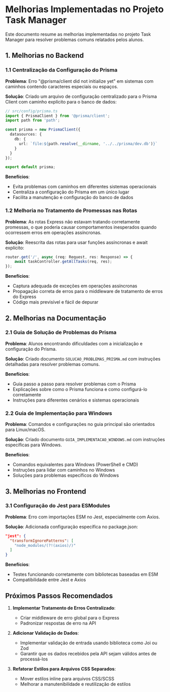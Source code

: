 # Melhorias Implementadas no Projeto Task Manager

Este documento resume as melhorias implementadas no projeto Task Manager para resolver problemas comuns relatados pelos alunos.

## 1. Melhorias no Backend

### 1.1 Centralização da Configuração do Prisma

**Problema**: Erro "@prisma/client did not initialize yet" em sistemas com caminhos contendo caracteres especiais ou espaços.

**Solução**: Criado um arquivo de configuração centralizado para o Prisma Client com caminho explícito para o banco de dados:

```typescript
// src/config/prisma.ts
import { PrismaClient } from '@prisma/client';
import path from 'path';

const prisma = new PrismaClient({
  datasources: {
    db: {
      url: `file:${path.resolve(__dirname, '../../prisma/dev.db')}`
    }
  }
});

export default prisma;
```

**Benefícios**:
- Evita problemas com caminhos em diferentes sistemas operacionais
- Centraliza a configuração do Prisma em um único lugar
- Facilita a manutenção e configuração do banco de dados

### 1.2 Melhoria no Tratamento de Promessas nas Rotas

**Problema**: As rotas Express não estavam tratando corretamente promessas, o que poderia causar comportamentos inesperados quando ocorressem erros em operações assíncronas.

**Solução**: Reescrita das rotas para usar funções assíncronas e await explícito:

```typescript
router.get('/', async (req: Request, res: Response) => {
    await taskController.getAllTasks(req, res);
});
```

**Benefícios**:
- Captura adequada de exceções em operações assíncronas
- Propagação correta de erros para o middleware de tratamento de erros do Express
- Código mais previsível e fácil de depurar

## 2. Melhorias na Documentação

### 2.1 Guia de Solução de Problemas do Prisma

**Problema**: Alunos encontrando dificuldades com a inicialização e configuração do Prisma.

**Solução**: Criado documento `SOLUCAO_PROBLEMAS_PRISMA.md` com instruções detalhadas para resolver problemas comuns.

**Benefícios**:
- Guia passo a passo para resolver problemas com o Prisma
- Explicações sobre como o Prisma funciona e como configurá-lo corretamente
- Instruções para diferentes cenários e sistemas operacionais

### 2.2 Guia de Implementação para Windows

**Problema**: Comandos e configurações no guia principal são orientados para Linux/macOS.

**Solução**: Criado documento `GUIA_IMPLEMENTACAO_WINDOWS.md` com instruções específicas para Windows.

**Benefícios**:
- Comandos equivalentes para Windows (PowerShell e CMD)
- Instruções para lidar com caminhos no Windows
- Soluções para problemas específicos do Windows

## 3. Melhorias no Frontend

### 3.1 Configuração do Jest para ESModules

**Problema**: Erro com importações ESM no Jest, especialmente com Axios.

**Solução**: Adicionada configuração específica no package.json:

```json
"jest": {
  "transformIgnorePatterns": [
    "node_modules/(?!(axios)/)"
  ]
}
```

**Benefícios**:
- Testes funcionando corretamente com bibliotecas baseadas em ESM
- Compatibilidade entre Jest e Axios

## Próximos Passos Recomendados

1. **Implementar Tratamento de Erros Centralizado**:
   - Criar middleware de erro global para o Express
   - Padronizar respostas de erro na API

2. **Adicionar Validação de Dados**:
   - Implementar validação de entrada usando biblioteca como Joi ou Zod
   - Garantir que os dados recebidos pela API sejam válidos antes de processá-los

3. **Refatorar Estilos para Arquivos CSS Separados**:
   - Mover estilos inline para arquivos CSS/SCSS
   - Melhorar a manutenibilidade e reutilização de estilos
